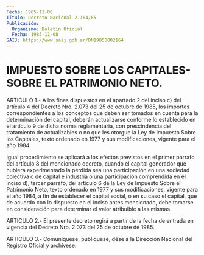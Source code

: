 ```yaml
---
Fecha: 1985-11-06
Título: Decreto Nacional 2.164/85
Publicación:
  Organismo: Boletín Oficial
  Fecha: 1985-11-08
SAIJ: https://www.saij.gob.ar/DN19850002164
---
```

# IMPUESTO SOBRE LOS CAPITALES-SOBRE EL PATRIMONIO NETO.

<a id="1"></a>
ARTICULO  1.- A los fines dispuestos en el apartado 2 del inciso c) del artículo  4  del  Decreto Nro. 2.073 del 25 de octubre de 1985, los  importes  correspondientes  a  los  conceptos  que  deben  ser tomados  en cuenta  para  la  determinación  del  capital,  deberán actualizarse  conforme  lo  establecido  en  el artículo 9 de dicha norma    reglamentaria,  con  prescindencia  del  tratamiento    de actualizables  o  no  que  les otorgue la Ley de Impuesto Sobre los Capitales, texto ordenado en  1977  y  sus  modificaciones, vigente para el año 1984.

Igual  procedimiento  se  aplicará a los efectos  previstos  en  el primer párrafo del artículo  8  del  mencionado  decreto, cuando el capital  generador  que  hubiera experimentado la pérdida  sea  una participación en una sociedad  colectiva o de capital e industria o una participación comprendida en  el inciso d), tercer párrafo, del artículo 6 de la Ley de Impuesto Sobre  el  Patrimonio  Neto, texto ordenado en 1977 y sus modificaciones, vigente para el año  1984, a fin  de establecer el capital social, o en su caso el capital,  que de acuerdo  con  lo  dispuesto  en el inciso antes mencionado, debe tomarse en consideración para determinar  el valor atribuible a las mismas.

<a id="2"></a>
ARTICULO  2.-  El  presente  decreto regirá a partir de la fecha de entrada en vigencia del Decreto  Nro.  2.073  del  25 de octubre de 1985.

<a id="3"></a>
ARTICULO  3.- Comuníquese, publíquese, dése a la Dirección Nacional del Registro Oficial y archívese.